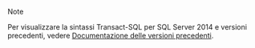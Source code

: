 > [!Note]
> Per visualizzare la sintassi Transact-SQL per SQL Server 2014 e versioni precedenti, vedere [Documentazione delle versioni precedenti](../sql-server/previous-versions-sql-server.md#offline-documentation).